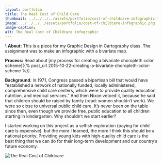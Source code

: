 ```yaml
---
layout: portfolio
title: The Real Cost of Child Care
thumbnail: ../../../../assets/portfolio/cost-of-childcare-infographic-thumbnail.png
image: ../../../../assets/portfolio/cost-of-childcare-infographic.png
image-caption:
alt: The Real Cost of Childcare infographic
---
```

\\
**About:**
This is a piece for my Graphic Design in Cartography class. The assignment was to make an infographic with a bivariate map.

**Process:**
Read about [my process for creating a bivariate choropleth color scheme]({% post_url 2015-10-22-creating-a-bivariate-choropleth-color-scheme %}).

**Background:**
In 1971, Congress passed a bipartisan bill that would have “established a network of nationally funded, locally administered, comprehensive child care centers, which were to provide quality education, nutrition, and medical services.” And then Nixon vetoed it, because he said that children should be raised by family (read: women shouldn’t work). We were so close to universal public child care. It’s never been on the table since then, even though we provide free, public education to all children starting in kindergarten. Why shouldn’t we start earlier?

I started working on this project as a selfish exploration (paying for child care is expensive), but the more I learned, the more I think this should be a national priority. Providing young kids with high-quality child care is the best thing that we can do for their long-term development and our country’s future economy.

![The Real Cost of Childcare]({{page.image}})
